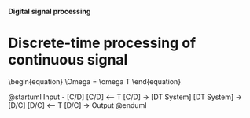**Digital signal processing**

# Discrete-time processing of continuous signal

\begin{equation}
\Omega = \omega T
\end{equation}

@startuml
Input - [C/D]
[C/D] <-- T
[C/D] -> [DT System]
[DT System] -> [D/C]
[D/C] <-- T
[D/C] -> Output
@enduml